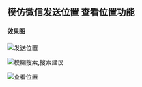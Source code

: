 ## 模仿微信发送位置 查看位置功能

#### 效果图

![发送位置](http://oj8gff6qn.bkt.clouddn.com/0DD3F62B1E394520E670DBCA038C7045.png)





![模糊搜索,搜索建议](http://oj8gff6qn.bkt.clouddn.com/CB18831471CF0D1B65E8A5697388ABEB.png)





![查看位置](http://oj8gff6qn.bkt.clouddn.com/878D40DD8181A02A863A3D990928297D.png)

